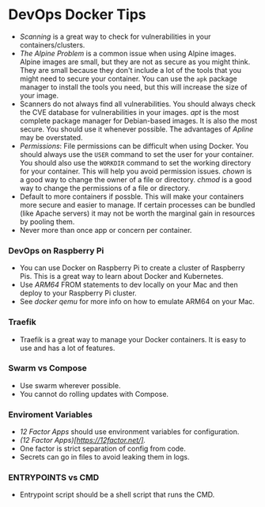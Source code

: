 # DevOps Docker Tips

- _Scanning_ is a great way to check for vulnerabilities in your containers/clusters.
- _The Alpine Problem_ is a common issue when using Alpine images. Alpine images are small, but they are not as secure as you might think. They are small because they don't include a lot of the tools that you might need to secure your container. You can use the `apk` package manager to install the tools you need, but this will increase the size of your image.
- Scanners do not always find all vulnerabilities. You should always check the CVE database for vulnerabilities in your images.
_apt_ is the most complete package manager for Debian-based images. It is also the most secure. You should use it whenever possible. The advantages of _Apline_ may be overstated.
- *Permissions*: File permissions can be difficult when using Docker. You should always use the `USER` command to set the user for your container. You should also use the `WORKDIR` command to set the working directory for your container. This will help you avoid permission issues. _chown_ is a good way to change the owner of a file or directory. _chmod_ is a good way to change the permissions of a file or directory.
- Default to more containers if possble. This will make your containers more secure and easier to manage. If certain processes can be bundled (like Apache servers) it may not be worth the marginal gain in resources by pooling them.
- Never more than once app or concern per container.



### DevOps on Raspberry Pi

- You can use Docker on Raspberry Pi to create a cluster of Raspberry Pis. This is a great way to learn about Docker and Kubernetes.
- Use _ARM64_ FROM statements to dev locally on your Mac and then deploy to your Raspberry Pi cluster.
- See _docker qemu_ for more info on how to emulate ARM64 on your Mac.


### Traefik

- Traefik is a great way to manage your Docker containers. It is easy to use and has a lot of features.

### Swarm vs Compose

- Use swarm wherever possible.
- You cannot do rolling updates with Compose.

### Enviroment Variables

- _*12 Factor Apps*_ should use environment variables for configuration.
- *(12 Factor Apps)[https://12factor.net/].*
- One factor is strict separation of config from code.
- Secrets can go in files to avoid leaking them in logs. 


### ENTRYPOINTS vs CMD

- Entrypoint script should be a shell script that runs the CMD.

